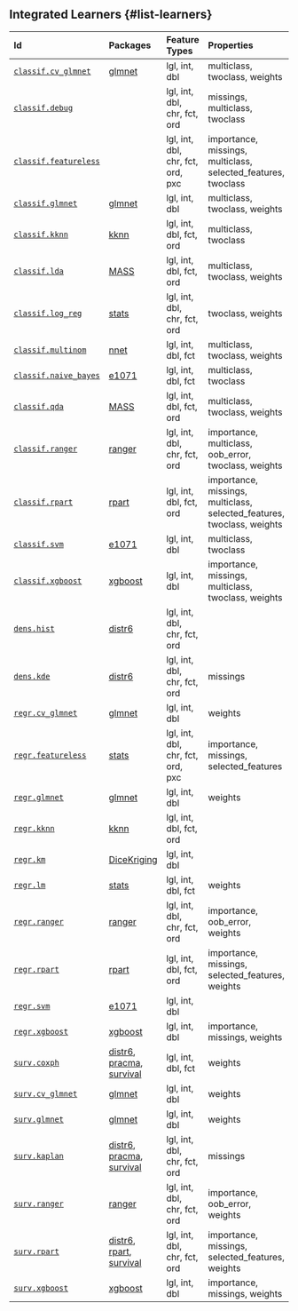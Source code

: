 ## Integrated Learners {#list-learners}


|Id                                                                                                        |Packages                                                                                                                                                          |Feature Types                     |Properties                                                             |Predict Types    |
|:---------------------------------------------------------------------------------------------------------|:-----------------------------------------------------------------------------------------------------------------------------------------------------------------|:---------------------------------|:----------------------------------------------------------------------|:----------------|
|[`classif.cv_glmnet`](https://mlr3learners.mlr-org.com/reference/mlr_learners_classif.cv_glmnet.html)     |[glmnet](https://cran.r-project.org/package=glmnet)                                                                                                               |lgl, int, dbl                     |multiclass, twoclass, weights                                          |response, prob   |
|[`classif.debug`](https://mlr3.mlr-org.com/reference/mlr_learners_classif.debug.html)                     |                                                                                                                                                                  |lgl, int, dbl, chr, fct, ord      |missings, multiclass, twoclass                                         |response, prob   |
|[`classif.featureless`](https://mlr3.mlr-org.com/reference/mlr_learners_classif.featureless.html)         |                                                                                                                                                                  |lgl, int, dbl, chr, fct, ord, pxc |importance, missings, multiclass, selected_features, twoclass          |response, prob   |
|[`classif.glmnet`](https://mlr3learners.mlr-org.com/reference/mlr_learners_classif.glmnet.html)           |[glmnet](https://cran.r-project.org/package=glmnet)                                                                                                               |lgl, int, dbl                     |multiclass, twoclass, weights                                          |response, prob   |
|[`classif.kknn`](https://mlr3learners.mlr-org.com/reference/mlr_learners_classif.kknn.html)               |[kknn](https://cran.r-project.org/package=kknn)                                                                                                                   |lgl, int, dbl, fct, ord           |multiclass, twoclass                                                   |response, prob   |
|[`classif.lda`](https://mlr3learners.mlr-org.com/reference/mlr_learners_classif.lda.html)                 |[MASS](https://cran.r-project.org/package=MASS)                                                                                                                   |lgl, int, dbl, fct, ord           |multiclass, twoclass, weights                                          |response, prob   |
|[`classif.log_reg`](https://mlr3learners.mlr-org.com/reference/mlr_learners_classif.log_reg.html)         |[stats](https://cran.r-project.org/package=stats)                                                                                                                 |lgl, int, dbl, chr, fct, ord      |twoclass, weights                                                      |response, prob   |
|[`classif.multinom`](https://mlr3learners.mlr-org.com/reference/mlr_learners_classif.multinom.html)       |[nnet](https://cran.r-project.org/package=nnet)                                                                                                                   |lgl, int, dbl, fct                |multiclass, twoclass, weights                                          |response, prob   |
|[`classif.naive_bayes`](https://mlr3learners.mlr-org.com/reference/mlr_learners_classif.naive_bayes.html) |[e1071](https://cran.r-project.org/package=e1071)                                                                                                                 |lgl, int, dbl, fct                |multiclass, twoclass                                                   |response, prob   |
|[`classif.qda`](https://mlr3learners.mlr-org.com/reference/mlr_learners_classif.qda.html)                 |[MASS](https://cran.r-project.org/package=MASS)                                                                                                                   |lgl, int, dbl, fct, ord           |multiclass, twoclass, weights                                          |response, prob   |
|[`classif.ranger`](https://mlr3learners.mlr-org.com/reference/mlr_learners_classif.ranger.html)           |[ranger](https://cran.r-project.org/package=ranger)                                                                                                               |lgl, int, dbl, chr, fct, ord      |importance, multiclass, oob_error, twoclass, weights                   |response, prob   |
|[`classif.rpart`](https://mlr3.mlr-org.com/reference/mlr_learners_classif.rpart.html)                     |[rpart](https://cran.r-project.org/package=rpart)                                                                                                                 |lgl, int, dbl, fct, ord           |importance, missings, multiclass, selected_features, twoclass, weights |response, prob   |
|[`classif.svm`](https://mlr3learners.mlr-org.com/reference/mlr_learners_classif.svm.html)                 |[e1071](https://cran.r-project.org/package=e1071)                                                                                                                 |lgl, int, dbl                     |multiclass, twoclass                                                   |response, prob   |
|[`classif.xgboost`](https://mlr3learners.mlr-org.com/reference/mlr_learners_classif.xgboost.html)         |[xgboost](https://cran.r-project.org/package=xgboost)                                                                                                             |lgl, int, dbl                     |importance, missings, multiclass, twoclass, weights                    |response, prob   |
|[`dens.hist`](https://mlr3proba.mlr-org.com/reference/mlr_learners_dens.hist.html)                        |[distr6](https://cran.r-project.org/package=distr6)                                                                                                               |lgl, int, dbl, chr, fct, ord      |                                                                       |pdf, cdf         |
|[`dens.kde`](https://mlr3proba.mlr-org.com/reference/mlr_learners_dens.kde.html)                          |[distr6](https://cran.r-project.org/package=distr6)                                                                                                               |lgl, int, dbl, chr, fct, ord      |missings                                                               |pdf              |
|[`regr.cv_glmnet`](https://mlr3learners.mlr-org.com/reference/mlr_learners_regr.cv_glmnet.html)           |[glmnet](https://cran.r-project.org/package=glmnet)                                                                                                               |lgl, int, dbl                     |weights                                                                |response         |
|[`regr.featureless`](https://mlr3.mlr-org.com/reference/mlr_learners_regr.featureless.html)               |[stats](https://cran.r-project.org/package=stats)                                                                                                                 |lgl, int, dbl, chr, fct, ord, pxc |importance, missings, selected_features                                |response, se     |
|[`regr.glmnet`](https://mlr3learners.mlr-org.com/reference/mlr_learners_regr.glmnet.html)                 |[glmnet](https://cran.r-project.org/package=glmnet)                                                                                                               |lgl, int, dbl                     |weights                                                                |response         |
|[`regr.kknn`](https://mlr3learners.mlr-org.com/reference/mlr_learners_regr.kknn.html)                     |[kknn](https://cran.r-project.org/package=kknn)                                                                                                                   |lgl, int, dbl, fct, ord           |                                                                       |response         |
|[`regr.km`](https://mlr3learners.mlr-org.com/reference/mlr_learners_regr.km.html)                         |[DiceKriging](https://cran.r-project.org/package=DiceKriging)                                                                                                     |lgl, int, dbl                     |                                                                       |response, se     |
|[`regr.lm`](https://mlr3learners.mlr-org.com/reference/mlr_learners_regr.lm.html)                         |[stats](https://cran.r-project.org/package=stats)                                                                                                                 |lgl, int, dbl, fct                |weights                                                                |response, se     |
|[`regr.ranger`](https://mlr3learners.mlr-org.com/reference/mlr_learners_regr.ranger.html)                 |[ranger](https://cran.r-project.org/package=ranger)                                                                                                               |lgl, int, dbl, chr, fct, ord      |importance, oob_error, weights                                         |response, se     |
|[`regr.rpart`](https://mlr3.mlr-org.com/reference/mlr_learners_regr.rpart.html)                           |[rpart](https://cran.r-project.org/package=rpart)                                                                                                                 |lgl, int, dbl, fct, ord           |importance, missings, selected_features, weights                       |response         |
|[`regr.svm`](https://mlr3learners.mlr-org.com/reference/mlr_learners_regr.svm.html)                       |[e1071](https://cran.r-project.org/package=e1071)                                                                                                                 |lgl, int, dbl                     |                                                                       |response         |
|[`regr.xgboost`](https://mlr3learners.mlr-org.com/reference/mlr_learners_regr.xgboost.html)               |[xgboost](https://cran.r-project.org/package=xgboost)                                                                                                             |lgl, int, dbl                     |importance, missings, weights                                          |response         |
|[`surv.coxph`](https://mlr3proba.mlr-org.com/reference/mlr_learners_surv.coxph.html)                      |[distr6](https://cran.r-project.org/package=distr6), [pracma](https://cran.r-project.org/package=pracma), [survival](https://cran.r-project.org/package=survival) |lgl, int, dbl, fct                |weights                                                                |distr, crank, lp |
|[`surv.cv_glmnet`](https://mlr3learners.mlr-org.com/reference/mlr_learners_surv.cv_glmnet.html)           |[glmnet](https://cran.r-project.org/package=glmnet)                                                                                                               |lgl, int, dbl                     |weights                                                                |crank, lp        |
|[`surv.glmnet`](https://mlr3learners.mlr-org.com/reference/mlr_learners_surv.glmnet.html)                 |[glmnet](https://cran.r-project.org/package=glmnet)                                                                                                               |lgl, int, dbl                     |weights                                                                |crank, lp        |
|[`surv.kaplan`](https://mlr3proba.mlr-org.com/reference/mlr_learners_surv.kaplan.html)                    |[distr6](https://cran.r-project.org/package=distr6), [pracma](https://cran.r-project.org/package=pracma), [survival](https://cran.r-project.org/package=survival) |lgl, int, dbl, chr, fct, ord      |missings                                                               |crank, distr     |
|[`surv.ranger`](https://mlr3learners.mlr-org.com/reference/mlr_learners_surv.ranger.html)                 |[ranger](https://cran.r-project.org/package=ranger)                                                                                                               |lgl, int, dbl, chr, fct, ord      |importance, oob_error, weights                                         |distr, crank     |
|[`surv.rpart`](https://mlr3proba.mlr-org.com/reference/mlr_learners_surv.rpart.html)                      |[distr6](https://cran.r-project.org/package=distr6), [rpart](https://cran.r-project.org/package=rpart), [survival](https://cran.r-project.org/package=survival)   |lgl, int, dbl, chr, fct, ord      |importance, missings, selected_features, weights                       |crank, distr     |
|[`surv.xgboost`](https://mlr3learners.mlr-org.com/reference/mlr_learners_surv.xgboost.html)               |[xgboost](https://cran.r-project.org/package=xgboost)                                                                                                             |lgl, int, dbl                     |importance, missings, weights                                          |crank, lp        |
